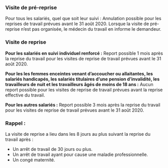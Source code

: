 ### Visite de pré-reprise

Pour tous les salariés, quel que soit leur suivi&nbsp;:
Annulation possible pour les reprises de travail prévues avant le 31 août 2020. Lorsque la visite de pré-reprise n’est pas organisée, le médecin du travail en informe le demandeur.

### Visite de reprise

**Pour les salariés en suivi individuel renforcé&nbsp;:** Report possible 1 mois après la reprise du travail pour les visites de reprise de travail prévues avant le 31 août 2020.

**Pour les les femmes enceintes venant d’accoucher ou allaitantes, les salariés handicapés, les salariés titulaires d’une pension d’invalidité, les travailleurs de nuit et les travailleurs âgés de moins de 18 ans&nbsp;:** Aucun report possible pour les visites de reprise de travail prévues avant la reprise effective du travail.

**Pour les autres salariés&nbsp;:** Report possible 3 mois après la reprise du travail pour les visites de reprise de travail prévues avant le 31 août 2020.

### Rappel&nbsp;:

La visite de reprise a lieu dans les 8 jours au plus suivant la reprise du travail après&nbsp;:

* Un arrêt de travail de 30 jours ou plus.
* Un arrêt de travail ayant pour cause une maladie professionnelle.
* Un congé maternité.
